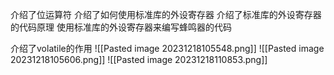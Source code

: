 介绍了位运算符
介绍了如何使用标准库的外设寄存器
介绍了标准库的外设寄存器的代码原理
使用标准库的外设寄存器来编写蜂鸣器的代码

介绍了volatile的作用
![[Pasted image 20231218105548.png]]
![[Pasted image 20231218105606.png]]
![[Pasted image 20231218110853.png]]
